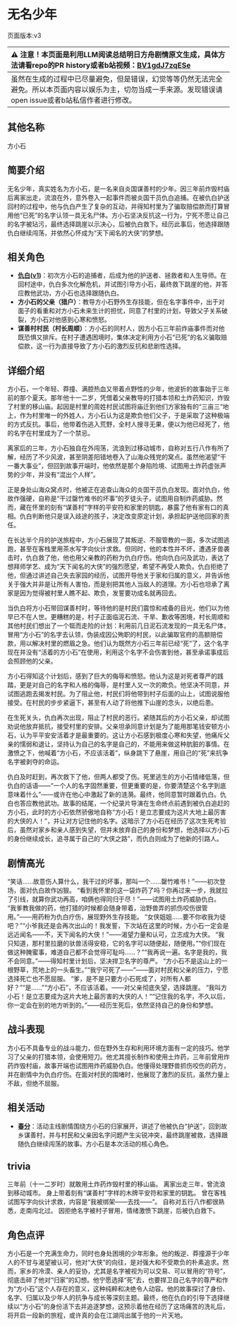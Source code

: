 # 无名少年
页面版本:v3
 

| :warning: 注意！本页面是利用LLM阅读总结明日方舟剧情原文生成，具体方法请看repo的PR history或者b站视频：[BV1gdJ7zqESe](https://www.bilibili.com/video/BV1gdJ7zqESe/)         |
|:----------------------------|
| 虽然在生成的过程中已尽量避免，但是错误，幻觉等等仍然无法完全避免。所以本页面内容以娱乐为主，切勿当成一手来源。发现错误请open issue或者b站私信作者进行修改。|



## 其他名称
方小石
## 简要介绍
无名少年，真实姓名为方小石，是一名来自炎国谋善村的少年。因三年前炸毁村庙后离家出走，流浪在外，意外卷入一起事件而被炎国干员仇白追捕。在被仇白护送回村的过程中，他与仇白产生了复杂的互动，并得知村里为了骗取赔偿款而打算冒用他“已死”的名字认领一具无名尸体。方小石坚决反抗这一行为，宁死不愿让自己的名字被玷污，最终选择跳崖以示决心，后被仇白救下。经历此事后，他选择跟随仇白继续闯荡，并依然心怀成为“天下闻名的大侠”的梦想。
## 相关角色
-   **[仇白](char_4082_qiubai.md)([v1](../chars/char_4082_qiubai.md))**：初次方小石的追捕者，后成为他的护送者、拯救者和人生导师。在回村途中，仇白多次化解危机，并试图引导方小石，最终救下跳崖的他，并答应教他武功，方小石也选择跟随仇白。
-   **方小石的父亲（猎户）**：教导方小石野外生存技能，但在名字事件中，出于对面子的看重和对方小石未来生计的担忧，同意了村里的计划，导致父子关系破裂，方小石对他感到心寒和愤怒。
-   **谋善村村民（村长周顺）**：方小石的同村人，因方小石三年前炸庙事件而对他既恐惧又排斥。在村子遭遇困境时，集体决定利用方小石“已死”的名义骗取赔偿款，这一行为直接导致了方小石的激烈反抗和悲剧性选择。
## 详细介绍
方小石，一个年轻、莽撞、满腔热血又带着点野性的少年，他波折的故事始于三年前的那个夏天。那年他十一二岁，凭借着父亲教导的打猎本领和土炸药知识，炸毁了村里的移山庙。起因是村里的周姓村民试图将庙迁到他们方家独有的“三亩三”地上，作为村里唯一的外姓人，方小石认为这是欺负他们父子，于是采取了这种极端的方式反抗。事后，他带着伤逃入荒野，全村人搜寻无果，便以为他已经死了，他的名字在村里成为了一个禁忌。

离家后的三年，方小石独自在外闯荡，流浪到过移动城市，自称对五行八作有所了解，经历了不少风波，甚至阴差阳错地卷入了山海众残党的窝点。虽然他渴望“干一番大事业”，但回到故事开端时，他依然是那个身陷险境、试图用土炸药虚张声势的少年，并没有“混出个人样”。

正是身处山海众窝点时，他被正在追查山海众的炎国干员仇白发现。面对仇白，他故作强硬，自称是“干过罄竹难书的坏事”的歹徒头子，试图用自制炸药威胁。然而，藏在怀里的刻有“谋善村”字样的平安符和家里的钥匙，暴露了他有家有口的真相。仇白判断他只是误入歧途的孩子，决定改变原定计划，承担起护送他回家的责任。

在长达半个月的护送旅程中，方小石展现了其叛逆、不服管教的一面，多次试图逃跑，甚至在客栈里用茶水写字向伙计求救。但同时，他的本性并不坏，遭遇牙兽袭击时，仇白救了他，他也用父亲教的药粉为仇白疗伤。他向仇白问及武功，表达了想拜师学艺、成为“天下闻名的大侠”的强烈愿望，希望不再受人欺负。仇白拒绝了他，但通过讲述自己失去家园的经历，试图开导他关于家和归属的意义，并告诉他关于强大并非是让所有人害怕，而是别把其他人当敌人的道理。方小石也坦承了离家是因为觉得被村里人瞧不起、欺负，发誓要功成名就再回去。

当仇白将方小石带回谋善村时，等待他的是村民们震惊和戒备的目光，他们以为他早已不在人世。更糟糕的是，村子正面临泥石流、干旱、歉收等困境，村长周顺和其他村民们想出了一个铤而走险的计划：利用前几日泥石流发现的一具无名尸体，冒用“方小石”的名字去认领，伪装成因公殉职的村民，以此骗取官府的高额赔偿款，用以解决村里的燃眉之急。他们认为既然方小石三年前已经“死”了，这个名字现在并没有“活着的方小石”在使用，利用这个名字不会伤害到他，甚至承诺事成后会照顾他的父亲。

方小石得知这个计划后，感到了巨大的侮辱和愤怒。他认为这是对死者尊严的践踏，更是对自己的名字和人格的侮辱，是村里人又一次的欺负。他坚决不同意，并试图逃跑去揭发村民。为了阻止他，村民们将他带到村子后面的山上，试图说服他接受。在村民的步步紧逼下，甚至有人动了将他推下山崖的念头，以绝后患。

在生死关头，仇白再次出现，阻止了村民的恶行。紧随其后的方小石父亲，却试图劝说他放弃抵抗，接受村里的安排。父亲坦承同意计划是为了能用那笔钱安顿方小石，认为平平安安活着才是最重要的。这让方小石感到极度心寒和失望，他痛斥父亲的懦弱和退让，坚持认为自己的名字是自己的，不能用来做这种肮脏的事情。在激愤之下，他喊着“方小石，不应该活着”，纵身跳下了悬崖，用自己的“死”来抗争名字被剥夺的命运。

仇白及时赶到，再次救下了他，但两人都受了伤。死里逃生的方小石情绪低落，但仇白的话语——“一个人的名字固然重要，但更重要的是，你要清楚这个名字到底意味着什么”——或许在他心中激起了新的涟漪。最终，他同意暂时跟着仇白。仇白也答应教他武功。故事的结尾，一个纪录片导演在生命终点前遇到被仇白追赶的方小石，此时的方小石依然骄傲地自称“方小石！是立志要成为这片大地上最厉害的大侠的人！”，并让对方记住他的名字。这暗示了方小石在经历了这次生死考验后，虽然对家乡和亲人感到失望，但并未放弃自己的身份和梦想，他选择以方小石的身份继续成长，追寻属于自己的“大侠之路”，而仇白则成为了他新的引路人。
## 剧情高光
“笑话......故意伤人算什么，我干过的坏事，那叫一个......罄竹难书！”——初次登场，面对仇白故作凶狠。
“看到我怀里的这一袋炸药了吗？你再过来一步，我就拉了引线，就算你武功再高，咱俩也得同归于尽！”——试图用土炸药威胁仇白。
“我爹教我做的药，他打猎的时候都会随身带着，治野兽弄的抓伤咬伤很管用。”——用药粉为仇白疗伤，展现野外生存技能。
“女侠姐姐......要不你收我为徒吧？”“小爷我还是会再次出山的！我发誓，下次站在这里的时候，方小石一定会是远近闻名——不，天下闻名的大侠！”——渴望力量和认可，立志成为大侠。
“我只知道，那村里拉磨的驮兽活得安稳，它的名字可以随便起，随便用。”“你们现在做这种腌蜜事，难道自己都不会觉得可耻吗......？”“我再说一遍。名字是我的，我不会同意。”——得知村里计划后，坚决捍卫名字的尊严。
“方小石不是这山上的一根野草，荒地上的一头畜生。”“我宁可死了——”——面对村民和父亲的压力，宁愿选择死亡也不愿屈服。
“爹，是不是只要方小石死成了，对所有人都好？”“是......”“方小石”，不应该活着。——对父亲彻底失望，选择跳崖。
“我叫方小石！是立志要成为这片大地上最厉害的大侠的人！”“记住我的名字，不久以后，你一定会在别的地方听到的。”——经历生死后，依然坚持自己的身份和梦想。
## 战斗表现
方小石不具备专业的战斗能力，但在野外生存和利用环境方面有一定的技巧。他学习了父亲的打猎本领，会使用短刀。他尤其擅长制作和使用土炸药，三年前曾用炸药炸毁村庙，故事开端也试图用炸药威胁仇白。他懂得处理野兽抓伤咬伤的药方，并在剧情中为仇白疗伤。在面对村民的围堵时，他展现了激烈的反抗，虽然力量上不敌，但绝不屈服。
## 相关活动
-   **[春分](../stories/act14mini.md)**：活动主线剧情围绕方小石的归家展开，讲述了他被仇白“护送”，回到故乡谋善村，并与村民和父亲因名字问题产生尖锐冲突，最终跳崖被救，选择跟随仇白继续闯荡的故事。方小石是本次活动的核心角色。
## trivia
三年前（十一二岁时）就敢用土炸药炸毁村里的移山庙。
离家出走三年，曾流浪到移动城市。
身上带着刻有“谋善村”字样的木牌平安符和家里的钥匙。
曾在客栈试图写字向伙计求救，内容是“我被绑架——去找——”。
自称对五行八作都很熟悉，走南闯北过。
因拒绝名字被村子冒用，情绪激愤下跳崖，后被仇白救下。
## 角色点评
方小石是一个充满生命力，同时也身处困境的少年形象。他的叛逆、莽撞源于少年人的不甘与渴望被认可，他对“大侠”的向往，是对强大和不受欺负的朴素追求。然而，家乡的冷漠、亲人的妥协，尤其是名字被视为可以交易、可以冒用的“符号”，彻底击碎了他对“归家”的幻想。他宁愿选择“死”去，也要捍卫自己名字的尊严和作为“方小石”这个人存在的意义，这种纯粹和决绝令人动容。他的故事探讨了身份、名字、归属以及少年人的抗争与成长等深刻主题。最终，他在仇白的引导下选择继续以“方小石”的身份活下去并追逐梦想，这预示着他在经历了这场痛苦的洗礼后，将开启一段新的旅程，或许真的会在江湖闯出属于他的一片天地。